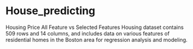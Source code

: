 # House_predicting
Housing Price All Feature vs Selected Features
Housing dataset contains 509 rows and 14 columns, and includes data on various features of residential homes in the Boston area for regression analysis and modeling.
